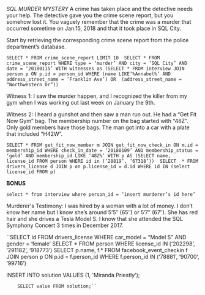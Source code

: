 *SQL MURDER MYSTERY*
A crime has taken place and the detective needs your help. The detective gave you the crime scene report, but you somehow lost it. You vaguely remember that the crime was a ​murder​ that occurred sometime on ​Jan.15, 2018​ and that it took place in ​SQL City​.

Start by retrieving the corresponding crime scene report from the police department’s database.

``SELECT * FROM crime_scene_report LIMIT 10 
 SELECT * FROM crime_scene_report WHERE type = ‘murder’ AND city = ‘SQL City’ AND date = ‘20180115’
 WITH witnesses as (SELECT * FROM interview JOIN person p ON p.id = person_id
 WHERE (name LIKE’%Annabel%’ AND address_street_name = ‘Franklin Ave’) OR  (address_street_name = “Northwestern Dr”))``

Witness 1: I saw the murder happen, and I recognized the killer from my gym when I was working out last week on January the 9th.

Witness 2: I heard a gunshot and then saw a man run out. He had a “Get Fit Now Gym” bag.
The membership number on the bag started with “48Z”. Only gold members have those bags. The man got into a car with a plate that included “H42W”.

``SELECT * FROM get_fit_now_member m JOIN get_fit_now_check_in ON m.id = membership_id
 WHERE check_in_date = ‘20180109’ AND membership_status = ‘gold’ AND membership_id LIKE ’48Z%’
 WITH p AS (SELECT name, license_id FROM person WHERE id in (‘28819’, ‘67318’)) 
 SELECT  * FROM drivers_license d JOIN p on p.license_id = d.id WHERE id IN (select license_id FROM p)``

**BONUS**

``select * from interview where person_id = ‘insert murderer’s id here’``

Murderer's Testimony: I was hired by a woman with a lot of money. I don’t know her name but I know she’s around 5’5″ (65″) or 5’7″ (67″). She has red hair and she drives a Tesla Model S. I know that she attended the SQL Symphony Concert 3 times in December 2017. 

``SELECT id FROM drivers_license WHERE car_model = “Model S” AND gender = ‘female’
 SELECT * FROM person WHERE license_id IN (‘202298’, ‘291182’, ‘918773’)
 SELECT p.name, f.* FROM facebook_event_checkin f JOIN person p ON p.id = f.person_id
 WHERE f.person_id IN (‘78881’, ‘90700’, ‘99716’)

 INSERT INTO solution VALUES (1, 'Miranda Priestly');
        
        SELECT value FROM solution;``
